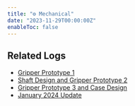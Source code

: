 ```yaml
---
title: "⚙️ Mechanical"
date: "2023-11-29T00:00:00Z"
enableToc: false
---
```


## Related Logs

- [Gripper Prototype 1](logs/10-11-2023.md)
- [Shaft Design and Gripper Prototype 2](logs/16-11-2023.md)
- [Gripper Prototype 3 and Case Design](logs/29-11-2023.md)
- [January 2024 Update](logs/31-01-2024.md)
